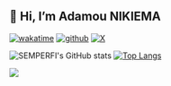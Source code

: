 ## 👋 Hi, I’m Adamou NIKIEMA

[![wakatime](https://wakatime.com/badge/user/018cd4cd-43bc-4cbd-a399-a0c0b31e0331.svg)](https://wakatime.com/@018cd4cd-43bc-4cbd-a399-a0c0b31e0331)
[![github](https://img.shields.io/github/followers/semperfi13?logo=github&style=plastic)](https://github.com/semperfi13?tab=followers)
[![X](https://img.shields.io/twitter/follow/SEMPERFI?style=plastic&logo=x&labelColor=595959&color=595959)](https://x.com/semperfi_13)
<!--
**semperfi13/semperfi13** is a ✨ _special_ ✨ repository because its `README.md` (this file) appears on your GitHub profile.

Here are some ideas to get you started:

- 🔭 I’m currently working on ...
- 🌱 I’m currently learning ...
- 👯 I’m looking to collaborate on ...
- 🤔 I’m looking for help with ...
- 💬 Ask me about ...
- 📫 How to reach me: ...
- 😄 Pronouns: ...
- ⚡ Fun fact: ...
[![Harlok's WakaTime stats](https://github-readme-stats.vercel.app/api/wakatime?username=adamounikiema)](https://github-readme-stats.vercel.app/api/wakatime?username=adamounikiema)
-->


![SEMPERFI's GitHub stats](https://github-readme-stats.vercel.app/api?username=semperfi13&show_icons=true&show=contribs,prs,prs_merged) [![Top Langs](https://github-readme-stats.vercel.app/api/top-langs/?username=semperfi13&layout=compact&langs_count=9)](https://github.com/semperfi13/github-readme-stats)

<a href="https://visitcount.itsvg.in">
  <img src="https://visitcount.itsvg.in/api?id=semperfi13&label=Profile%20Views&pretty=false" />
</a>

